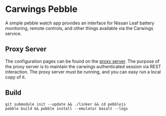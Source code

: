 # Carwings Pebble

A simple pebble watch app provides an interface for
Nissan Leaf battery monitoring, remote controls, and
other things available via the Carwings service.

## Proxy Server

The configuration pages can be found on the [proxy server][1].
The purpose of the proxy server is to maintain the carwings
authenticated session via REST interaction. The proxy server
must be running, and you can easy run a local copy of it.

## Build

```
git submodule init --update && ./linker && cd pebblejs
pebble build && pebble install --emulator basalt --logs
```

[1]: https://github.com/philcali/proxy-wings
